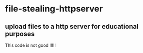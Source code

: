 # file-stealing-httpserver
## upload files to a http server for educational purposes
This code is not good !!!!!
